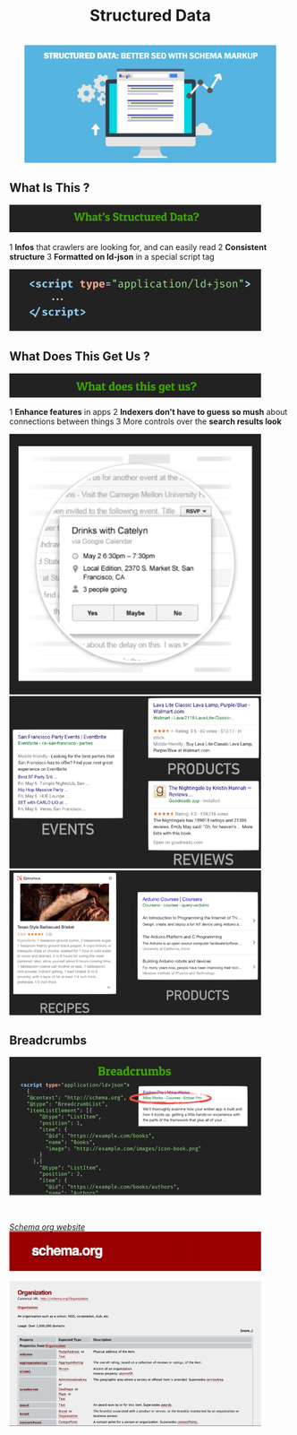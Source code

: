 <div align="center">
  <h1>Structured Data</h1><br/>

  <img src="../assets/img/structured-data-main-image.jpg" alt="hero structured data SEO presentation"/>

  <p>
  </p>
</div>

## What Is This ?

![structured data what is this title](../assets/img/structured-data-title-what.jpg)

1 **Infos** that crawlers are looking for, and can easily read
2 **Consistent structure**
3 **Formatted on ld-json** in a special script tag

![ld-json format script pic example](../assets/img/script-ld-json-img.jpg)

## What Does This Get Us ?

![structured data what does this get us title](../assets/img/structured-data-title-get.jpg)

1 **Enhance features** in apps
2 **Indexers don't have to guess so mush** about connections between things
3 More controls over the **search results look**

![search results look example](../assets/img/structured-data-visual.jpg)
![search results look example2](../assets/img/structured-data-example-visual.jpg)
![search results look example3](../assets/img/structured-data-example-visual2.jpg)

## Breadcrumbs
![breadcrumbs visual and presentation](../assets/img/structured-data-breadcrumbs.jpg)

 <br/>

[*Schema org website*](https://schema.org/)
![schema intro pic](../assets/img/schema-org-title.jpg)

![schema intro pic](../assets/img/schema-org-organization.jpg)
